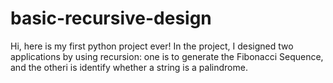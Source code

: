 # basic-recursive-design
Hi, here is my first python project ever! In the project, I designed two applications by using recursion: one is to generate the Fibonacci Sequence, and the otheri is identify whether a string is a palindrome.
